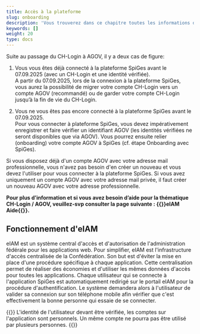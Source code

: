```yaml
---
title: Accès à la plateforme
slug: onboarding
description: 'Vous trouverez dans ce chapitre toutes les informations dont vous avez besoin pour vous connecter à la plateforme SpiGes.'
keywords: []
weight: 20
type: docs
---
```


<!--Dans ce chapitre, vous trouverez toutes les marches à suivre afin de vous créer un profil vérifié qui vous permettera de vous connecter à la plateforme SpiGes.

Pour créer un CH-login avec un second facteur fort et une identité vérifiée pour l'utilisation de la plateforme SpiGes, les étapes suivantes sont nécessaires :

1. Créer un CH-login (avec l'adresse e-mail professionnelle)
2. Ajouter un second facteur de sécurité fort au CH-Login
3. Vérifier l'identité sur le second facteur fort
4. Relier (onboarding) le CH-login établi avec SpiGes-->

Suite au passage du CH-Login à AGOV, il y a deux cas de figure:

1. Vous vous êtes déjà connecté à la plateforme SpiGes avant le 07.09.2025 (avec un CH-Login et une identité vérifiée).  
A partir du 07.09.2025, lors de la connexion à la plateforme SpiGes, vous aurez la possibilité de migrer votre compte CH-Login vers un compte AGOV (recommandé) ou de garder votre compte CH-Login jusqu’à la fin de vie du CH-Login.

2. Vous ne vous êtes pas encore connecté à la plateforme SpiGes avant le 07.09.2025.  
Pour vous connecter à plateforme SpiGes, vous devez impérativement enregistrer et faire vérifier un identifiant AGOV (les identités vérifiées ne seront disponibles que via AGOV). Vous pourrez ensuite relier (onboarding) votre compte AGOV à SpiGes (cf. étape Onboarding avec SpiGes).


Si vous disposez déjà d'un compte AGOV avec votre adresse mail professionnelle, vous n'avez pas besoin d'en créer un nouveau et vous devez l'utiliser pour vous connecter à la plateforme SpiGes. Si vous avez uniquement un compte AGOV avec votre adresse mail privée, il faut créer un nouveau AGOV avec votre adresse professionnelle.

<!--Nous vous conseillons de commencer par lire ces pages d'instruction avant d'essayer de configurer votre nouvel accès sécurisé.-->

**Pour plus d’information et si vous avez besoin d’aide pour la thématique CH-Login / AGOV, veuillez-svp consulter la page suivante : {{<link url="https://help.eiam.swiss/?l=fr" newTab="true">}}eIAM Aide{{</link>}}.**

## Fonctionnement d'eIAM

eIAM est un système central d'accès et d'autorisation de l'administration fédérale pour les applications web. Pour simplifier, eIAM est l'infrastructure d'accès centralisée de la Confédération. Son but est d'éviter la mise en place d'une procédure spécifique à chaque application. Cette centralisation permet de réaliser des économies et d'utiliser les mêmes données d'accès pour toutes les applications.
Chaque utilisateur qui se connecte à l'application SpiGes est automatiquement redirigé sur le portail eIAM pour la procédure d'authentification. Le système demandera alors à l'utilisateur de valider sa connexion sur son téléphone mobile afin vérifier que c'est effectivement la bonne personne qui essaie de se connecter.  

{{<alert color="warning">}}
L'identité de l'utilisateur devant être vérifiée, les comptes sur l'application sont personnels. Un même compte ne pourra pas être utilisé par plusieurs personnes.
{{</alert>}}


